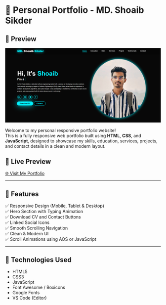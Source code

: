 # 💼 Personal Portfolio - MD. Shoaib Sikder

## 📸 Preview

![Portfolio Screenshot](portfolio-preview.png)

Welcome to my personal responsive portfolio website!  
This is a fully responsive web portfolio built using **HTML**, **CSS**, and **JavaScript**, designed to showcase my skills, education, services, projects, and contact details in a clean and modern layout.

## 🔗 Live Preview

[🌐 Visit My Portfolio](https://shoaibsikder.github.io/My-Portfolio/)

---

## 📂 Features

✅ Responsive Design (Mobile, Tablet & Desktop)  
✅ Hero Section with Typing Animation  
✅ Download CV and Contact Buttons  
✅ Linked Social Icons  
✅ Smooth Scrolling Navigation  
✅ Clean & Modern UI  
✅ Scroll Animations using AOS or JavaScript

---

## 🧰 Technologies Used

- HTML5
- CSS3
- JavaScript
- Font Awesome / Boxicons
- Google Fonts
- VS Code (Editor)
